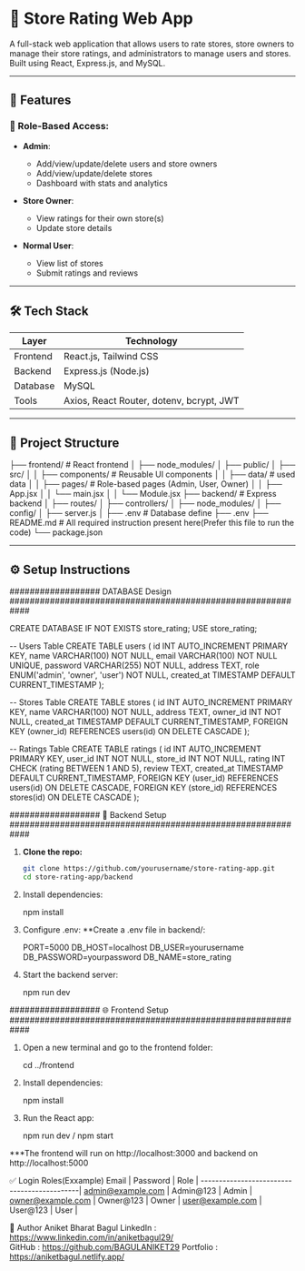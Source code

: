 # 🏪 Store Rating Web App

A full-stack web application that allows users to rate stores, store owners to manage their store ratings, and administrators to manage users and stores. Built using React, Express.js, and MySQL.

---

## 🚀 Features

### 👤 Role-Based Access:
- **Admin**:
  - Add/view/update/delete users and store owners
  - Add/view/update/delete stores
  - Dashboard with stats and analytics

- **Store Owner**:
  - View ratings for their own store(s)
  - Update store details

- **Normal User**:
  - View list of stores
  - Submit ratings and reviews

---

## 🛠 Tech Stack

| Layer       | Technology                               |
|-------------|------------------------------------------|
| Frontend    | React.js, Tailwind CSS                      |
| Backend     | Express.js (Node.js)                     |
| Database    | MySQL                                    |
| Tools       | Axios, React Router, dotenv, bcrypt, JWT |

---

## 📁 Project Structure

├── frontend/ # React frontend
│ ├── node_modules/
│ ├── public/
│ ├── src/
│ │ ├── components/ # Reusable UI components
│ │ ├── data/ # used data
│ │ ├── pages/ # Role-based pages (Admin, User, Owner)
│ │ ├── App.jsx
│ │ └── main.jsx
│ │ └── Module.jsx
├── backend/ # Express backend
│ ├── routes/
│ ├── controllers/
│ ├── node_modules/
│ ├── config/
│ ├── server.js
│ ├── .env # Database define
├── .env
├── README.md # All required instruction present here(Prefer this file to run the code)
└── package.json




---

## ⚙️ Setup Instructions

################## DATABASE Design ############################################################

CREATE DATABASE IF NOT EXISTS store_rating;
USE store_rating;

-- Users Table
CREATE TABLE users (
  id INT AUTO_INCREMENT PRIMARY KEY,
  name VARCHAR(100) NOT NULL,
  email VARCHAR(100) NOT NULL UNIQUE,
  password VARCHAR(255) NOT NULL,
  address TEXT,
  role ENUM('admin', 'owner', 'user') NOT NULL,
  created_at TIMESTAMP DEFAULT CURRENT_TIMESTAMP
);

-- Stores Table
CREATE TABLE stores (
  id INT AUTO_INCREMENT PRIMARY KEY,
  name VARCHAR(100) NOT NULL,
  address TEXT,
  owner_id INT NOT NULL,
  created_at TIMESTAMP DEFAULT CURRENT_TIMESTAMP,
  FOREIGN KEY (owner_id) REFERENCES users(id) ON DELETE CASCADE
);

-- Ratings Table
CREATE TABLE ratings (
  id INT AUTO_INCREMENT PRIMARY KEY,
  user_id INT NOT NULL,
  store_id INT NOT NULL,
  rating INT CHECK (rating BETWEEN 1 AND 5),
  review TEXT,
  created_at TIMESTAMP DEFAULT CURRENT_TIMESTAMP,
  FOREIGN KEY (user_id) REFERENCES users(id) ON DELETE CASCADE,
  FOREIGN KEY (store_id) REFERENCES stores(id) ON DELETE CASCADE
);





################## 🔧 Backend Setup ############################################################

1. **Clone the repo:**
   ```bash
   git clone https://github.com/yourusername/store-rating-app.git
   cd store-rating-app/backend


2. Install dependencies:

    npm install


3. Configure .env:
    **Create a .env file in backend/:

    PORT=5000
    DB_HOST=localhost
    DB_USER=yourusername
    DB_PASSWORD=yourpassword
    DB_NAME=store_rating


4. Start the backend server:

    npm run dev



################## 🌐 Frontend Setup ############################################################

1. Open a new terminal and go to the frontend folder:

    cd ../frontend


2. Install dependencies:

    npm install


3. Run the React app:
 
    npm run dev / npm start

***The frontend will run on http://localhost:3000 and backend on http://localhost:5000






✅ Login Roles(Exxample)
Email	            | Password	| Role      |
--------------------------------------------|
admin@example.com	| Admin@123	| Admin     |
owner@example.com	| Owner@123	| Owner     |
user@example.com	| User@123	| User      |




🙌 Author
Aniket Bharat Bagul
LinkedIn : https://www.linkedin.com/in/aniketbagul29/  
GitHub : https://github.com/BAGULANIKET29
Portfolio : https://aniketbagul.netlify.app/

